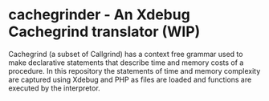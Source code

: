 # cachegrinder - An Xdebug Cachegrind translator (WIP)

Cachegrind (a subset of Callgrind) has a context free grammar used to make declarative statements that describe time and memory costs of a procedure. In this repository the statements of time and memory complexity are captured using Xdebug and PHP as files are loaded and functions are executed by the interpretor.
